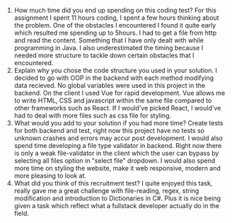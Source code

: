 1. How much time did you end up spending on this coding test?
   For this assignment I spent 11 hours coding, I spent a few hours thinking about the problem. One of the obstacles I encountered I found it quite early which resulted me spending up to 5hours. I had to get a file from http and read the content. Something that I have only dealt with while programming in Java. I also underestimated the timing because I needed more structure to tackle down certain obstacles that I encountered.
2. Explain why you chose the code structure you used in your solution.
   I decided to go with OOP in the backend with each method modifying data recieved. No global variables were used in this project in the backend. On the client I used Vue for rapid development. Vue allows me to write HTML, CSS and javascript within the same file compared to other frameworks such as React. If I would've picked React, I would've had to deal with more files such as css file for styling.
3. What would you add to your solution if you had more time?
   Create tests for both backend and test, right now this project have no tests so unknown crashes and errors may accur post development. I would also spend time developing a file type validator in backend. Right now there is only a weak file-validator in the client which the user can bypass by selecting all files option in "select file" dropdown.
   I would also spend more time on styling the website, make it web responsive, modern and more pleasing to look at.
4. What did you think of this recruitment test?
   I quite enjoyed this task, really gave me a great challenge with file-reading, regex, string modification and introduction to Dictionaries in C#. Plus it is nice being given a task which reflect what a fullstack developer actually do in the field.
